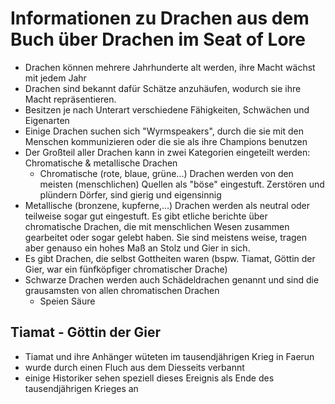 # Informationen zu Drachen aus dem Buch über Drachen im Seat of Lore

- Drachen können mehrere Jahrhunderte alt werden, ihre Macht wächst mit jedem Jahr
- Drachen sind bekannt dafür Schätze anzuhäufen, wodurch sie ihre Macht repräsentieren.
- Besitzen je nach Unterart verschiedene Fähigkeiten, Schwächen und Eigenarten
- Einige Drachen suchen sich "Wyrmspeakers", durch die sie mit den Menschen kommunizieren oder
    die sie als ihre Champions benutzen
- Der Großteil aller Drachen kann in zwei Kategorien eingeteilt werden:
    Chromatische & metallische Drachen
    - Chromatische (rote, blaue, grüne...) Drachen werden von den meisten (menschlichen) Quellen
        als "böse" eingestuft. Zerstören und plündern Dörfer, sind gierig und eigensinnig
- Metallische (bronzene, kupferne,...) Drachen werden als neutral oder teilweise sogar
    gut eingestuft. Es gibt etliche berichte über chromatische Drachen, die mit menschlichen Wesen
    zusammen gearbeitet oder sogar gelebt haben. Sie sind meistens weise, tragen aber genauso ein
    hohes Maß an Stolz und Gier in sich.
- Es gibt Drachen, die selbst Gottheiten waren (bspw. Tiamat, Göttin der Gier, war ein
    fünfköpfiger chromatischer Drache)
- Schwarze Drachen werden auch Schädeldrachen genannt und sind die grausamsten von allen chromatischen Drachen
    - Speien Säure
## Tiamat - Göttin der Gier

- Tiamat und ihre Anhänger wüteten im tausendjährigen Krieg in Faerun
- wurde durch einen Fluch aus dem Diesseits verbannt
- einige Historiker sehen speziell dieses Ereignis als Ende des tausendjährigen Krieges an
